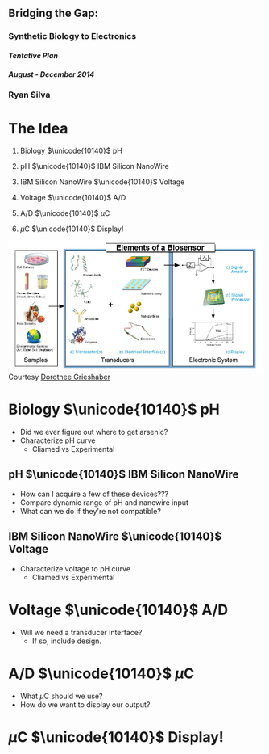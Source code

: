 ## Bridging the Gap:
### Synthetic Biology to Electronics
#### *Tentative Plan*
#### *August - December 2014*
### __Ryan Silva__



# The Idea
1. Biology $\unicode{10140}$ pH

2. pH $\unicode{10140}$ IBM Silicon NanoWire

3. IBM Silicon NanoWire $\unicode{10140}$ Voltage

4. Voltage $\unicode{10140}$ A/D

5. A/D $\unicode{10140}$ $\mu$C

6. $\mu$C $\unicode{10140}$ Display!


![flowgraph](flowgraph.jpg)
Courtesy [Dorothee Grieshaber](http://en.wikipedia.org/wiki/Biosensor)



# Biology $\unicode{10140}$ pH
- Did we ever figure out where to get arsenic?
- Characterize pH curve 
	- Cliamed vs Experimental



## pH $\unicode{10140}$ IBM Silicon NanoWire
- How can I acquire a few of these devices??? 
- Compare dynamic range of pH and nanowire input
- What can we do if they're not compatible?



## IBM Silicon NanoWire $\unicode{10140}$ Voltage
- Characterize voltage to pH curve
	- Cliamed vs Experimental



# Voltage $\unicode{10140}$ A/D
- Will we need a transducer interface?
	- If so, include design.



# A/D $\unicode{10140}$ $\mu$C
- What $\mu$C should we use?
- How do we want to display our output?



# $\mu$C $\unicode{10140}$ Display!

